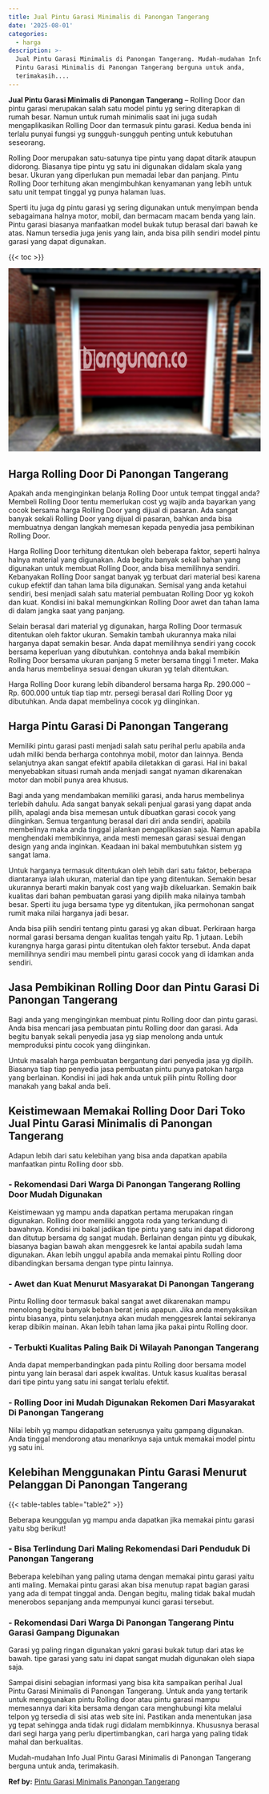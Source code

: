 ```yaml
---
title: Jual Pintu Garasi Minimalis di Panongan Tangerang
date: '2025-08-01'
categories:
  - harga
description: >-
  Jual Pintu Garasi Minimalis di Panongan Tangerang. Mudah-mudahan Info Jual
  Pintu Garasi Minimalis di Panongan Tangerang berguna untuk anda,
  terimakasih....
---
```


**Jual Pintu Garasi Minimalis di Panongan Tangerang** – Rolling Door dan pintu garasi merupakan salah satu model pintu yg sering diterapkan di rumah besar. Namun untuk rumah minimalis saat ini juga sudah mengaplikasikan Rolling Door dan termasuk pintu garasi. Kedua benda ini terlalu punyai fungsi yg sungguh-sungguh penting untuk kebutuhan seseorang.

Rolling Door merupakan satu-satunya tipe pintu yang dapat ditarik ataupun didorong. Biasanya tipe pintu yg satu ini digunakan didalam skala yang besar. Ukuran yang diperlukan pun memadai lebar dan panjang. Pintu Rolling Door terhitung akan mengimbuhkan kenyamanan yang lebih untuk satu unit tempat tinggal yg punya halaman luas.

Sperti itu juga dg pintu garasi yg sering digunakan untuk menyimpan benda sebagaimana halnya motor, mobil, dan bermacam macam benda yang lain. Pintu garasi biasanya manfaatkan model bukak tutup berasal dari bawah ke atas. Namun tersedia juga jenis yang lain, anda bisa pilih sendiri model pintu garasi yang dapat digunakan.

{{< toc >}}

![Jual Pintu Garasi Minimalis di Panongan Tangerang](/images/pintu-garasi-31.png)

## Harga Rolling Door Di Panongan Tangerang

Apakah anda menginginkan belanja Rolling Door untuk tempat tinggal anda? Membeli Rolling Door tentu memerlukan cost yg wajib anda bayarkan yang cocok bersama harga Rolling Door yang dijual di pasaran. Ada sangat banyak sekali Rolling Door yang dijual di pasaran, bahkan anda bisa membuatnya dengan langkah memesan kepada penyedia jasa pembikinan Rolling Door.

Harga Rolling Door terhitung ditentukan oleh beberapa faktor, seperti halnya halnya material yang digunakan. Ada begitu banyak sekali bahan yang digunakan untuk membuat Rolling Door, anda bisa memilihnya sendiri. Kebanyakan Rolling Door sangat banyak yg terbuat dari material besi karena cukup efektif dan tahan lama bila digunakan. Semisal yang anda ketahui sendiri, besi menjadi salah satu material pembuatan Rolling Door yg kokoh dan kuat. Kondisi ini bakal memungkinkan Rolling Door awet dan tahan lama di dalam jangka saat yang panjang.

Selain berasal dari material yg digunakan, harga Rolling Door termasuk ditentukan oleh faktor ukuran. Semakin tambah ukurannya maka nilai harganya dapat semakin besar. Anda dapat memilihnya sendiri yang cocok bersama keperluan yang dibutuhkan. contohnya anda bakal membikin Rolling Door bersama ukuran panjang 5 meter bersama tinggi 1 meter. Maka anda harus membelinya sesuai dengan ukuran yg telah ditentukan.

Harga Rolling Door kurang lebih dibanderol bersama harga Rp. 290.000 – Rp. 600.000 untuk tiap tiap mtr. persegi berasal dari Rolling Door yg dibutuhkan. Anda dapat membelinya cocok yg diinginkan.

## Harga Pintu Garasi Di Panongan Tangerang

Memiliki pintu garasi pasti menjadi salah satu perihal perlu apabila anda udah miliki benda berharga contohnya mobil, motor dan lainnya. Benda selanjutnya akan sangat efektif apabila diletakkan di garasi. Hal ini bakal menyebabkan situasi rumah anda menjadi sangat nyaman dikarenakan motor dan mobil punya area khusus.

Bagi anda yang mendambakan memiliki garasi, anda harus membelinya terlebih dahulu. Ada sangat banyak sekali penjual garasi yang dapat anda pilih, apalagi anda bisa memesan untuk dibuatkan garasi cocok yang diinginkan. Semua tergantung berasal dari diri anda sendiri, apabila membelinya maka anda tinggal jalankan pengaplikasian saja. Namun apabila menghendaki membikinnya, anda mesti memesan garasi sesuai dengan design yang anda inginkan. Keadaan ini bakal membutuhkan sistem yg sangat lama.

Untuk harganya termasuk ditentukan oleh lebih dari satu faktor, beberapa diantaranya ialah ukuran, material dan tipe yang ditentukan. Semakin besar ukurannya berarti makin banyak cost yang wajib dikeluarkan. Semakin baik kualitas dari bahan pembuatan garasi yang dipilih maka nilainya tambah besar. Sperti itu juga bersama type yg ditentukan, jika permohonan sangat rumit maka nilai harganya jadi besar.

Anda bisa pilih sendiri tentang pintu garasi yg akan dibuat. Perkiraan harga normal garasi bersama dengan kualitas tengah yaitu Rp. 1 jutaan. Lebih kurangnya harga garasi pintu ditentukan oleh faktor tersebut. Anda dapat memilihnya sendiri mau membeli pintu garasi cocok yang di idamkan anda sendiri.

## Jasa Pembikinan Rolling Door dan Pintu Garasi Di Panongan Tangerang

Bagi anda yang menginginkan membuat pintu Rolling door dan pintu garasi. Anda bisa mencari jasa pembuatan pintu Rolling door dan garasi. Ada begitu banyak sekali penyedia jasa yg siap menolong anda untuk memproduksi pintu cocok yang diinginkan.

Untuk masalah harga pembuatan bergantung dari penyedia jasa yg dipilih. Biasanya tiap tiap penyedia jasa pembuatan pintu punya patokan harga yang berlainan. Kondisi ini jadi hak anda untuk pilih pintu Rolling door manakah yang bakal anda beli.

## Keistimewaan Memakai Rolling Door Dari Toko Jual Pintu Garasi Minimalis di Panongan Tangerang

Adapun lebih dari satu kelebihan yang bisa anda dapatkan apabila manfaatkan pintu Rolling door sbb.

### \- Rekomendasi Dari Warga Di Panongan Tangerang Rolling Door Mudah Digunakan

Keistimewaan yg mampu anda dapatkan pertama merupakan ringan digunakan. Rolling door memiliki anggota roda yang terkandung di bawahnya. Kondisi ini bakal jadikan tipe pintu yang satu ini dapat didorong dan ditutup bersama dg sangat mudah. Berlainan dengan pintu yg dibukak, biasanya bagian bawah akan menggesrek ke lantai apabila sudah lama digunakan. Akan lebih unggul apabila anda memakai pintu Rolling door dibandingkan bersama dengan type pintu lainnya.

### \- Awet dan Kuat Menurut Masyarakat Di Panongan Tangerang

Pintu Rolling door termasuk bakal sangat awet dikarenakan mampu menolong begitu banyak beban berat jenis apapun. Jika anda menyaksikan pintu biasanya, pintu selanjutnya akan mudah menggesrek lantai sekiranya kerap dibikin mainan. Akan lebih tahan lama jika pakai pintu Rolling door.

### \- Terbukti Kualitas Paling Baik Di Wilayah Panongan Tangerang

Anda dapat memperbandingkan pada pintu Rolling door bersama model pintu yang lain berasal dari aspek kwalitas. Untuk kasus kualitas berasal dari tipe pintu yang satu ini sangat terlalu efektif.

### \- Rolling Door ini Mudah Digunakan Rekomen Dari Masyarakat Di Panongan Tangerang

Nilai lebih yg mampu didapatkan seterusnya yaitu gampang digunakan. Anda tinggal mendorong atau menariknya saja untuk memakai model pintu yg satu ini.

## Kelebihan Menggunakan Pintu Garasi Menurut Pelanggan Di Panongan Tangerang

{{< table-tables table="table2" >}}

Beberapa keunggulan yg mampu anda dapatkan jika memakai pintu garasi yaitu sbg berikut!

### \- Bisa Terlindung Dari Maling Rekomendasi Dari Penduduk Di Panongan Tangerang

Beberapa kelebihan yang paling utama dengan memakai pintu garasi yaitu anti maling. Memakai pintu garasi akan bisa menutup rapat bagian garasi yang ada di tempat tinggal anda. Dengan begitu, maling tidak bakal mudah menerobos sepanjang anda mempunyai kunci garasi tersebut.

### \- Rekomendasi Dari Warga Di Panongan Tangerang Pintu Garasi Gampang Digunakan

Garasi yg paling ringan digunakan yakni garasi bukak tutup dari atas ke bawah. tipe garasi yang satu ini dapat sangat mudah digunakan oleh siapa saja.

Sampai disini sebagian informasi yang bisa kita sampaikan perihal Jual Pintu Garasi Minimalis di Panongan Tangerang. Untuk anda yang tertarik untuk menggunakan pintu Rolling door atau pintu garasi mampu memesannya dari kita bersama dengan cara menghubungi kita melalui telpon yg tersedia di sisi atas web site ini. Pastikan anda menentukan jasa yg tepat sehingga anda tidak rugi didalam membikinnya. Khususnya berasal dari segi harga yang perlu dipertimbangkan, cari harga yang paling tidak mahal dan berkualitas.

Mudah-mudahan Info Jual Pintu Garasi Minimalis di Panongan Tangerang berguna untuk anda, terimakasih.

**Ref by:** [Pintu Garasi Minimalis Panongan Tangerang](https://id.wikipedia.org/wiki/Pintu)
